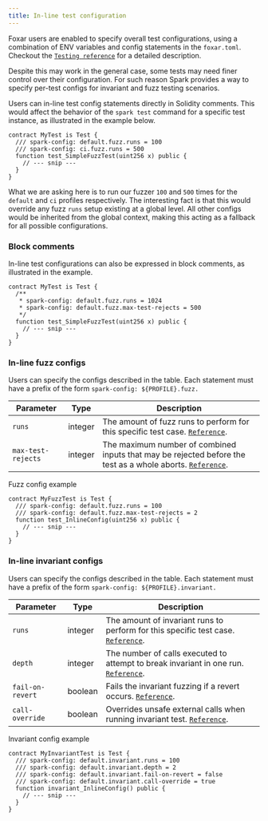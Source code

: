 ```yaml
---
title: In-line test configuration
---
```


Foxar users are enabled to specify overall test configurations, using a combination of ENV variables and config statements in the `foxar.toml`. Checkout the [`Testing reference`][Testing Reference] for a detailed description.

Despite this may work in the general case, some tests may need finer control over their configuration. For such reason Spark provides a way to specify per-test configs for invariant and fuzz testing scenarios.

Users can in-line test config statements directly in Solidity comments. This would affect the behavior of the `spark test` command for a specific test instance, as illustrated in the example below.

```solidity
contract MyTest is Test {
  /// spark-config: default.fuzz.runs = 100
  /// spark-config: ci.fuzz.runs = 500
  function test_SimpleFuzzTest(uint256 x) public {
    // --- snip ---
  }
}
```

What we are asking here is to run our fuzzer `100` and `500` times for the `default` and `ci` profiles respectively. The interesting fact is that this would override any fuzz `runs` setup existing at a global level. All other configs would be inherited from the global context, making this acting as a fallback for all possible configurations.

### Block comments

In-line test configurations can also be expressed in block comments, as illustrated in the example.

```solidity
contract MyTest is Test {
  /**
   * spark-config: default.fuzz.runs = 1024
   * spark-config: default.fuzz.max-test-rejects = 500
   */
  function test_SimpleFuzzTest(uint256 x) public {
    // --- snip ---
  }
}
```

### In-line fuzz configs

Users can specify the configs described in the table. Each statement must have a prefix of the form `spark-config: ${PROFILE}.fuzz.`

| Parameter          | Type    | Description                                                                                                                    |
| ------------------ | ------- | ------------------------------------------------------------------------------------------------------------------------------ |
| `runs`             | integer | The amount of fuzz runs to perform for this specific test case. [`Reference`][testing].                                        |
| `max-test-rejects` | integer | The maximum number of combined inputs that may be rejected before the test as a whole aborts. [`Reference`][Max test rejects]. |

Fuzz config example

```solidity
contract MyFuzzTest is Test {
  /// spark-config: default.fuzz.runs = 100
  /// spark-config: default.fuzz.max-test-rejects = 2
  function test_InlineConfig(uint256 x) public {
    // --- snip ---
  }
}
```

### In-line invariant configs

Users can specify the configs described in the table. Each statement must have a prefix of the form `spark-config: ${PROFILE}.invariant.`

| Parameter        | Type    | Description                                                                                            |
| ---------------- | ------- | ------------------------------------------------------------------------------------------------------ |
| `runs`           | integer | The amount of invariant runs to perform for this specific test case. [`Reference`][Invariant runs].    |
| `depth`          | integer | The number of calls executed to attempt to break invariant in one run. [`Reference`][Invariant depth]. |
| `fail-on-revert` | boolean | Fails the invariant fuzzing if a revert occurs. [`Reference`][Fail on revert].                         |
| `call-override`  | boolean | Overrides unsafe external calls when running invariant test. [`Reference`][Invariant call override].   |

Invariant config example

```solidity
contract MyInvariantTest is Test {
  /// spark-config: default.invariant.runs = 100
  /// spark-config: default.invariant.depth = 2
  /// spark-config: default.invariant.fail-on-revert = false
  /// spark-config: default.invariant.call-override = true
  function invariant_InlineConfig() public {
    // --- snip ---
  }
}
```

[Testing Reference]: ./testing
[testing]: ./testing#runs
[Max test rejects]: ./testing#max_test_rejects
[Invariant runs]: ./testing#runs-1
[Invariant depth]: ./testing#depth
[Fail on revert]: ./testing#fail_on_revert
[Invariant call override]: ./testing#call_override
